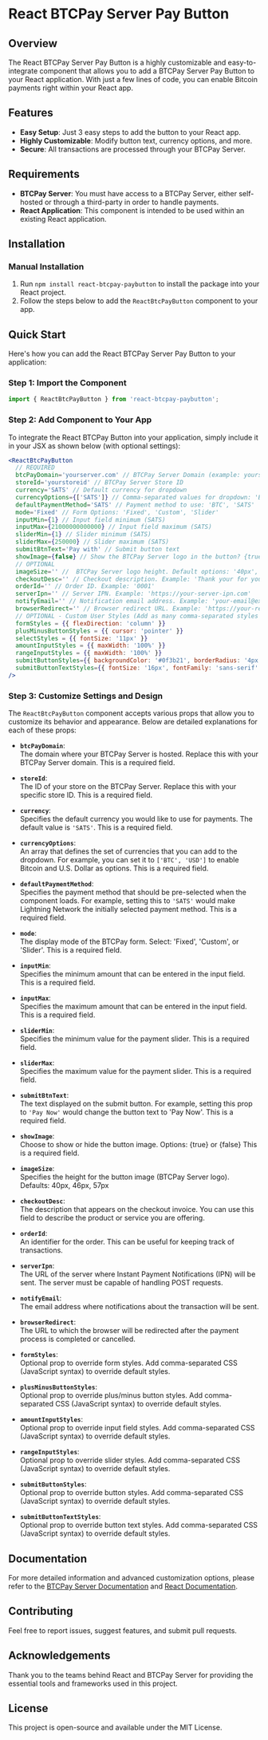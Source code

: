 # React BTCPay Server Pay Button

## Overview

The React BTCPay Server Pay Button is a highly customizable and easy-to-integrate component that allows you to add a BTCPay Server Pay Button to your React application. With just a few lines of code, you can enable Bitcoin payments right within your React app.

## Features

- **Easy Setup**: Just 3 easy steps to add the button to your React app.
- **Highly Customizable**: Modify button text, currency options, and more.
- **Secure**: All transactions are processed through your BTCPay Server.

## Requirements

- **BTCPay Server**: You must have access to a BTCPay Server, either self-hosted or through a third-party in order to handle payments.
- **React Application**: This component is intended to be used within an existing React application.

## Installation

### Manual Installation

1. Run `npm install react-btcpay-paybutton` to install the package into your React project.
2. Follow the steps below to add the `ReactBtcPayButton` component to your app.

## Quick Start

Here's how you can add the React BTCPay Server Pay Button to your application:

### Step 1: Import the Component

```jsx
import { ReactBtcPayButton } from 'react-btcpay-paybutton';
```

### Step 2: Add Component to Your App

To integrate the React BTCPay Button into your application, simply include it in your JSX as shown below (with optional settings):

```jsx
<ReactBtcPayButton
  // REQUIRED
  btcPayDomain='yourserver.com' // BTCPay Server Domain (example: yourserver.com)
  storeId='yourstoreid' // BTCPay Server Store ID
  currency='SATS' // Default currency for dropdown 
  currencyOptions={['SATS']} // Comma-separated values for dropdown: 'BTC', 'USD', 'EUR', etc.
  defaultPaymentMethod='SATS' // Payment method to use: 'BTC', 'SATS'
  mode='Fixed' // Form Options: 'Fixed', 'Custom', 'Slider'
  inputMin={1} // Input field minimum (SATS)
  inputMax={21000000000000} // Input field maximum (SATS)
  sliderMin={1} // Slider minimum (SATS)
  sliderMax={250000} // Slider maximum (SATS)
  submitBtnText='Pay with' // Submit button text
  showImage={false} // Show the BTCPay Server logo in the button? {true} or {false}
  // OPTIONAL
  imageSize='' //  BTCPay Server logo height. Default options: '40px', '46px', or '57px'
  checkoutDesc='' // Checkout description. Example: 'Thank your for your payment!'
  orderId='' // Order ID. Example: '0001'
  serverIpn='' // Server IPN. Example: 'https://your-server-ipn.com'
  notifyEmail='' // Notification email address. Example: 'your-email@example.com'
  browserRedirect='' // Browser redirect URL. Example: 'https://your-redirect.com'
  // OPTIONAL - Custom User Styles (Add as many comma-separated styles as needed)
  formStyles = {{ flexDirection: 'column' }}
  plusMinusButtonStyles = {{ cursor: 'pointer' }}
  selectStyles = {{ fontSize: '11px' }}
  amountInputStyles = {{ maxWidth: '100%' }}
  rangeInputStyles = {{ maxWidth: '100%' }}
  submitButtonStyles={{ backgroundColor: '#0f3b21', borderRadius: '4px', minWidth: '168px' }}
  submitButtonTextStyles={{ fontSize: '16px', fontFamily: 'sans-serif' }}
/>

```

### Step 3: Customize Settings and Design

The `ReactBtcPayButton` component accepts various props that allow you to customize its behavior and appearance. Below are detailed explanations for each of these props:

- **`btcPayDomain`**:  
  The domain where your BTCPay Server is hosted. Replace this with your BTCPay Server domain. This is a required field.

- **`storeId`**:  
  The ID of your store on the BTCPay Server. Replace this with your specific store ID. This is a required field.

- **`currency`**:  
  Specifies the default currency you would like to use for payments. The default value is `'SATS'`. This is a required field.

- **`currencyOptions`**:  
  An array that defines the set of currencies that you can add to the dropdown. For example, you can set it to `['BTC', 'USD']` to enable Bitcoin and U.S. Dollar as options. This is a required field.

- **`defaultPaymentMethod`**:  
  Specifies the payment method that should be pre-selected when the component loads. For example, setting this to `'SATS'` would make Lightning Network the initially selected payment method. This is a required field.

- **`mode`**:  
  The display mode of the BTCPay form. Select: 'Fixed', 'Custom', or 'Slider'. This is a required field.

- **`inputMin`**:  
  Specifies the minimum amount that can be entered in the input field. This is a required field.

- **`inputMax`**:  
  Specifies the maximum amount that can be entered in the input field. This is a required field.

- **`sliderMin`**:  
  Specifies the minimum value for the payment slider. This is a required field.

- **`sliderMax`**:  
  Specifies the maximum value for the payment slider. This is a required field.

- **`submitBtnText`**:  
  The text displayed on the submit button. For example, setting this prop to `'Pay Now'` would change the button text to 'Pay Now'. This is a required field.

- **`showImage`**:  
  Choose to show or hide the button image. Options: {true} or {false} This is a required field.

- **`imageSize`**:  
  Specifies the height for the button image (BTCPay Server logo). Defaults: 40px, 46px, 57px

- **`checkoutDesc`**:  
  The description that appears on the checkout invoice. You can use this field to describe the product or service you are offering.

- **`orderId`**:  
  An identifier for the order. This can be useful for keeping track of transactions.

- **`serverIpn`**:  
  The URL of the server where Instant Payment Notifications (IPN) will be sent. The server must be capable of handling POST requests.

- **`notifyEmail`**:  
  The email address where notifications about the transaction will be sent.

- **`browserRedirect`**:  
  The URL to which the browser will be redirected after the payment process is completed or cancelled.

- **`formStyles`**:  
  Optional prop to override form styles. Add comma-separated CSS (JavaScript syntax) to override default styles.

- **`plusMinusButtonStyles`**:  
  Optional prop to override plus/minus button styles. Add comma-separated CSS (JavaScript syntax) to override default styles.

- **`amountInputStyles`**:  
  Optional prop to override input field styles. Add comma-separated CSS (JavaScript syntax) to override default styles.

- **`rangeInputStyles`**:  
  Optional prop to override slider styles. Add comma-separated CSS (JavaScript syntax) to override default styles.

- **`submitButtonStyles`**:  
  Optional prop to override button styles. Add comma-separated CSS (JavaScript syntax) to override default styles.

- **`submitButtonTextStyles`**:  
  Optional prop to override button text styles. Add comma-separated CSS (JavaScript syntax) to override default styles.



## Documentation

For more detailed information and advanced customization options, please refer to the [BTCPay Server Documentation](https://docs.btcpayserver.org/) and [React Documentation](https://legacy.reactjs.org/docs/getting-started.html).

## Contributing

Feel free to report issues, suggest features, and submit pull requests.

## Acknowledgements

Thank you to the teams behind React and BTCPay Server for providing the essential tools and frameworks used in this project.

## License

This project is open-source and available under the MIT License.